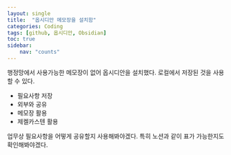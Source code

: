 ```yaml
---
layout: single
title:  "옵시디안 메모장을 설치함"
categories: Coding
tags: [github, 옵시디안, Obsidian]
toc: true
sidebar:
    nav: "counts"
---
```


행정망에서 사용가능한 메모장이 없어 옵시디안을 설치했다.
로컬에서 저장된 것을 사용할 수 있다.
- 필요사항 저장
- 외부와 공유
- 메모장 활용
- 제켈카스텐 활용

업무상 필요사항을 어떻게 공유할지 사용해봐야겠다.
특히 노션과 같이 표가 가능한지도 확인해봐야겠다.
